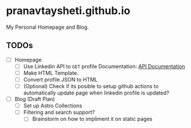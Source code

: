# pranavtaysheti.github.io

My Personal Homepage and Blog.

## TODOs

- [ ] Homepage
  - [ ] Use Linkedin API to `GET` profile
      Documentation: [API Documentation](https://learn.microsoft.com/en-us/linkedin/shared/integrations/people/profile-api?context=linkedin%2Fconsumer%2Fcontext#retrieve-current-members-profile)
  - [ ] Make HTML Template.
  - [ ] Convert profile JSON to HTML
  - [ ] (Optional) Check if its posible to setup github actions to automatically update page when
        linkedin profile is updated?

- [ ] Blog (Draft Plan)
  - [ ] Set up Astro Collections
  - [ ] Filtering and search support?
    - [ ] Brainstorm on how to impliment it on static pages
